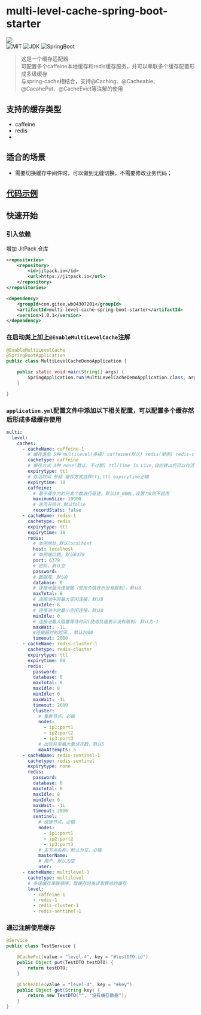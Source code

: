 # multi-level-cache-spring-boot-starter

[![](https://jitpack.io/v/com.gitee.wb04307201/multi-level-cache-spring-boot-starter.svg)](https://jitpack.io/#com.gitee.wb04307201/multi-level-cache-spring-boot-starter)  
![MIT](https://img.shields.io/badge/License-Apache2.0-blue.svg) ![JDK](https://img.shields.io/badge/JDK-8+-green.svg) ![SpringBoot](https://img.shields.io/badge/Srping%20Boot-2+-green.svg)

> 这是一个缓存适配器  
> 可配置多个caffeine本地缓存和redis缓存服务，并可以串联多个缓存配置形成多级缓存  
> 与spring-cache相结合，支持@Caching、@Cacheable、@CacahePut、@CacheEvict等注解的使用

## 支持的缓存类型
- caffeine
- redis
- 
## 适合的场景
- 需要切换缓存中间件时，可以做到无缝切换，不需要修改业务代码；

## [代码示例](https://gitee.com/wb04307201/multi-level-cache-demo)

## 快速开始
### 引入依赖
增加 JitPack 仓库
```xml
<repositories>
    <repository>
        <id>jitpack.io</id>
        <url>https://jitpack.io</url>
    </repository>
</repositories>
```

```xml
<dependency>
    <groupId>com.gitee.wb04307201</groupId>
    <artifactId>multi-level-cache-spring-boot-starter</artifactId>
    <version>1.0.1</version>
</dependency>
```

### 在启动类上加上`@EnableMultiLevelCache`注解
```java
@EnableMultiLevelCache
@SpringBootApplication
public class MultiLevelCacheDemoApplication {

    public static void main(String[] args) {
        SpringApplication.run(MultiLevelCacheDemoApplication.class, args);
    }

}
```

### `application.yml`配置文件中添加以下相关配置，可以配置多个缓存然后形成多级缓存使用
```yaml
multi:
  level:
    caches:
      - cacheName: caffeine-1
        # 缓存类型 5种 multilevel(多级) caffeine(默认) redis(单例) redis-cluster(集群) redis-sentinel(哨兵)
        cachetype: caffeine
        # 缓存方式 3种 none(默认，不过期) ttl(Time To Live,自创建以后可以存活的时间) tti(Time To Idle,自最后一次被使用以后可以存活的时间)
        expirytype: ttl
        # 存活时间 秒级 缓存方式选择tti,ttl expirytime必输
        expirytime: 10
        caffeine:
          # 基于缓存内的元素个数进行驱逐，默认10_000L,设置为0则不启用
          maximumSize: 10000
          # 是否开统计 默认false
          recordStats: false
      - cacheName: redis-1
        cachetype: redis
        expirytype: ttl
        expirytime: 30
        redis:
          # 单例地址,默认localhost
          host: localhost
          # 单例端口路，默认6379
          port: 6379
          # 密码，默认空
          password:
          # 数据库，默认0
          database: 0
          # 连接池最大连接数（使用负值表示没有限制），默认8
          maxTotal: 8
          # 连接池中的最大空闲连接，默认8
          maxIdle: 8
          # 连接池中的最小空闲连接，默认0
          minIdle: 0
          # 连接池最大阻塞等待时间(使用负值表示没有限制) 默认为-1
          maxWait: -1L
          #连接超时的时间，，默认2000
          timeout: 2000
      - cacheName: redis-cluster-1
        cachetype: redis-cluster
        expirytype: ttl
        expirytime: 60
        redis:
          password:
          database: 0
          maxTotal: 8
          maxIdle: 8
          minIdle: 0
          maxWait: -1L
          timeout: 2000
          cluster:
            # 集群节点，必输
            nodes:
              - ip1:port1
              - ip2:port2
              - ip3:port3
            # 出现异常最大重试次数，默认5
            maxAttempts: 5
      - cacheName: redis-sentinel-1
        cachetype: redis-sentinel
        expirytype: none
        redis:
          password:
          database: 0
          maxTotal: 8
          maxIdle: 8
          minIdle: 0
          maxWait: -1L
          timeout: 2000
          sentinel:
            # 烧饼节点，必输
            nodes:
              - ip1:port1
              - ip2:port2
              - ip3:port3
            # 主节点名称，默认为空，必输
            masterName:
            # 用户，默认为空
            user:
      - cacheName: multilevel-1
        cachetype: multilevel
        # 多级缓存串联顺序，取缓存时先读取靠前的缓存
        level:
          - caffeine-1
          - redis-1
          - redis-cluster-1
          - redis-sentinel-1
```

### 通过注解使用缓存
```java
@Service
public class TestService {

    @CachePut(value = "level-4", key = "#testDTO.id")
    public Object put(TestDTO testDTO) {
        return testDTO;
    }

    @Cacheable(value = "level-4", key = "#key")
    public Object get(String key) {
        return new TestDTO("", "没有缓存数据");
    }
}
```